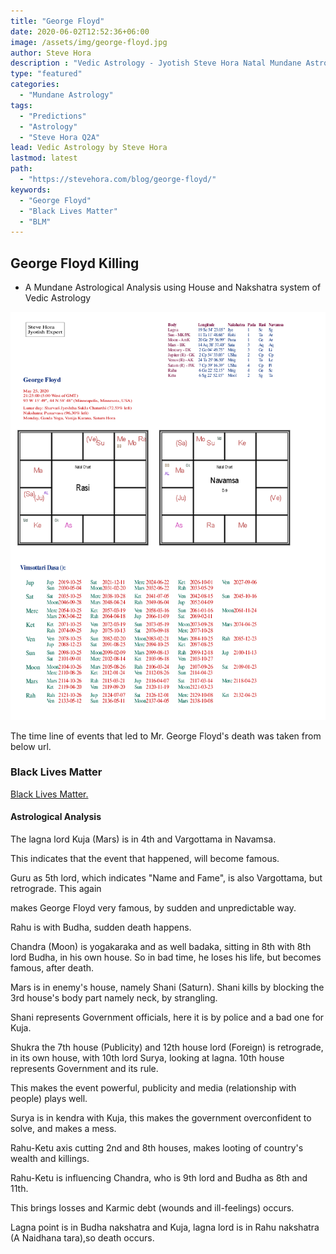 ```yaml
---
title: "George Floyd"
date: 2020-06-02T12:52:36+06:00
image: /assets/img/george-floyd.jpg
author: Steve Hora
description : "Vedic Astrology - Jyotish Steve Hora Natal Mundane Astrology Horoscope Reading Predictions George Floyd"
type: "featured"
categories: 
  - "Mundane Astrology"
tags:
  - "Predictions"
  - "Astrology"
  - "Steve Hora Q2A"  
lead: Vedic Astrology by Steve Hora
lastmod: latest 
path:
  - "https://stevehora.com/blog/george-floyd/"
keywords:
  - "George Floyd"
  - "Black Lives Matter"
  - "BLM"
---
```


## George Floyd Killing
- A Mundane Astrological Analysis using House and Nakshatra system of Vedic Astrology

![GeorgeFloyd](/assets/img/georgefloyd.png)

The time line of events that led to Mr. George Floyd's death was taken from below url.

### Black Lives Matter

[Black Lives Matter. ](https://en.wikipedia.org/wiki/Killing_of_George_Floyd)

#### Astrological Analysis

The lagna lord Kuja (Mars) is in 4th and Vargottama in Navamsa.

This indicates that the event that happened, will become famous.

Guru as 5th lord, which indicates "Name and Fame", is also Vargottama, but retrograde. This again

makes George Floyd very famous, by sudden and unpredictable way.

Rahu is with Budha, sudden death happens.

Chandra (Moon) is yogakaraka and as well badaka, sitting in 8th with 8th lord Budha, in his own house. So in bad time, he loses his life, but becomes famous, after death.

Mars is in enemy's house, namely Shani (Saturn). Shani kills by blocking the 3rd house's body part namely neck, by strangling.

Shani represents Government officials, here it is by police and a bad one for Kuja.

Shukra the 7th house (Publicity) and 12th house lord (Foreign) is retrograde, in its own house, with 10th lord Surya, looking at lagna. 10th house represents Government and its rule.

This makes the event powerful, publicity and media (relationship with people) plays well.

Surya is in kendra with Kuja, this makes the government overconfident to solve, and makes a mess.

Rahu-Ketu axis cutting 2nd and 8th houses, makes looting of country's wealth and killings.

Rahu-Ketu is influencing Chandra, who is 9th lord and Budha as 8th and 11th.

This brings losses and Karmic debt (wounds and ill-feelings) occurs.

Lagna point is in Budha nakshatra and Kuja, lagna lord is in Rahu nakshatra (A Naidhana tara),so death occurs.
